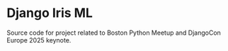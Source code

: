 # Django Iris ML

Source code for project related to Boston Python Meetup and DjangoCon Europe 2025 keynote.